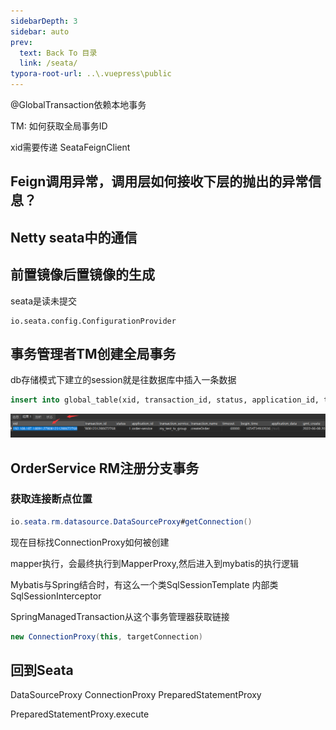 ```yaml
---
sidebarDepth: 3
sidebar: auto
prev:
  text: Back To 目录
  link: /seata/
typora-root-url: ..\.vuepress\public
---
```




@GlobalTransaction依赖本地事务

TM: 如何获取全局事务ID

xid需要传递 SeataFeignClient



## Feign调用异常，调用层如何接收下层的抛出的异常信息？



## Netty seata中的通信





## 前置镜像后置镜像的生成

seata是读未提交

```
io.seata.config.ConfigurationProvider
```





## 事务管理者TM创建全局事务

db存储模式下建立的session就是往数据库中插入一条数据

```sql
insert into global_table(xid, transaction_id, status, application_id, transaction_service_group, transaction_name, timeout, begin_time, application_data, gmt_create, gmt_modified) values (?, ?, ?, ?, ?, ?, ?, ?, ?, now(), now())
```

![image-20220609083842913](/images/seata/image-20220609083842913.png)



## OrderService RM注册分支事务



### 获取连接断点位置

```java
io.seata.rm.datasource.DataSourceProxy#getConnection()
```

现在目标找ConnectionProxy如何被创建

mapper执行，会最终执行到MapperProxy,然后进入到mybatis的执行逻辑

Mybatis与Spring结合时，有这么一个类SqlSessionTemplate 内部类SqlSessionInterceptor

SpringManagedTransaction从这个事务管理器获取链接

```java
new ConnectionProxy(this, targetConnection)
```



## 回到Seata

DataSourceProxy ConnectionProxy PreparedStatementProxy

PreparedStatementProxy.execute































